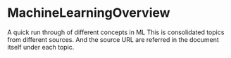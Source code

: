 # MachineLearningOverview
A quick run through of different concepts in ML
This is consolidated topics from different sources. 
And the source URL are referred in the document itself under each topic.
